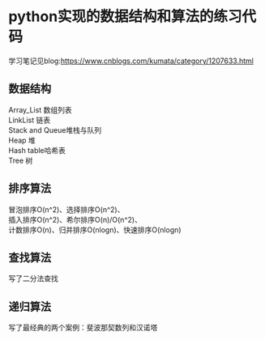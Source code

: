 ﻿python实现的数据结构和算法的练习代码
====
学习笔记见blog:https://www.cnblogs.com/kumata/category/1207633.html  

数据结构
----
Array_List 数组列表  
LinkList 链表  
Stack and Queue堆栈与队列  
Heap 堆  
Hash table哈希表  
Tree 树

排序算法
----
冒泡排序O(n^2)、选择排序O(n^2)、  
插入排序O(n^2)、希尔排序O(n)/O(n^2)、  
计数排序O(n)、归并排序O(nlogn)、快速排序O(nlogn) 
 
查找算法
---
写了二分法查找

递归算法
----
写了最经典的两个案例：斐波那契数列和汉诺塔



